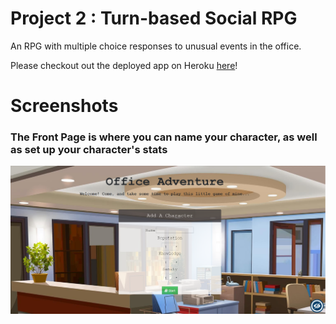 # Project 2 : Turn-based Social RPG
An RPG with multiple choice responses to unusual events in the office.

Please checkout out the deployed app on Heroku [here](https://rutgers-trivia-game.herokuapp.com/)!

# Screenshots

### The Front Page is where you can name your character, as well as set up your character's stats
![Front Page](/screenshots/frontpage.png)

